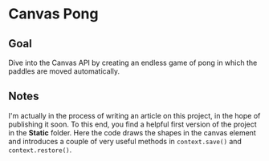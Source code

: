 # Canvas Pong

<!-- [Live Demo]() -->

## Goal

Dive into the Canvas API by creating an endless game of pong in which the paddles are moved automatically.

## Notes

I'm actually in the process of writing an article on this project, in the hope of publishing it soon. To this end, you find a helpful first version of the project in the **Static** folder. Here the code draws the shapes in the canvas element and introduces a couple of very useful methods in `context.save()` and `context.restore()`.
